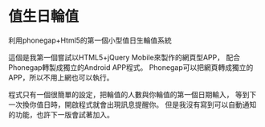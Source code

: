 # 值生日輪值
利用phonegap+Html5的第一個小型值日生輪值系統

這個是我第一個嘗試以HTML5+jQuery Mobile來製作的網頁型APP，
配合Phonegap轉製成獨立的Android APP程式。
Phonegap可以把網頁轉成獨立的APP，所以不用上網也可以執行。

程式只有一個很簡單的設定，把輪值的人數與你輪值的第一個日期輸入，
等到下一次換你值日時，開啟程式就會出現訊息提醒你。
但是我沒有寫到可以自動通知的功能，也許下一版會試著加入。
